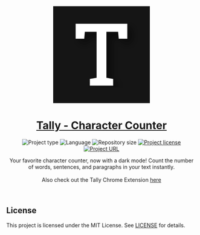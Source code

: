 
<!-- Project Header -->
<div align="center"> 
  <img class="projectLogo" src="icon_large.png" alt="Project logo" title="Project logo" width="256">

  <h1 class="projectName">
    <a href="https://tally.johng.io">
      Tally - Character Counter
    </a>
  </h1>

  <p class="projectBadges">
    <img src="https://img.shields.io/badge/type-Website-ff5722.svg" alt="Project type" title="Project type">
    <img src="https://img.shields.io/github/languages/top/jerboa88/Tally.svg" alt="Language" title="Language">
    <img src="https://img.shields.io/github/repo-size/jerboa88/Tally.svg" alt="Repository size" title="Repository size">
    <a href="LICENSE">
      <img src="https://img.shields.io/github/license/jerboa88/Tally.svg" alt="Project license" title="Project license"/>
    </a>
    <a href="https://tally.johng.io" title="Project URL">
			<img src="https://img.shields.io/website?url=https%3A%2F%2Ftally.johng.io&up_message=tally.johng.io%20%E2%86%97" alt="Project URL" title="Project URL">
		</a>
  </p>
  
  <p class="projectDesc">
    Your favorite character counter, now with a dark mode! Count the number of words, sentences, and paragraphs in your text instantly.<br/><br/>
      Also check out the Tally Chrome Extension <a href="https://github.com/jerboa88/Tally-Extension">here</a>
  </p>
  
  <br/>
</div>


## License
This project is licensed under the MIT License. See [LICENSE](LICENSE) for details.
